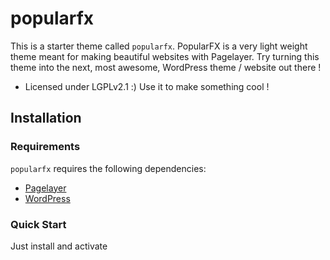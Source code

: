 popularfx
===

This is a starter theme called `popularfx`. PopularFX is a very light weight theme meant for making beautiful websites with Pagelayer. Try turning this theme into the next, most awesome, WordPress theme / website out there !

* Licensed under LGPLv2.1 :) Use it to make something cool !

Installation
---------------

### Requirements

`popularfx` requires the following dependencies:

- [Pagelayer](https://pagelayer.com/)
- [WordPress](https://wordpress.org/)

### Quick Start

Just install and activate